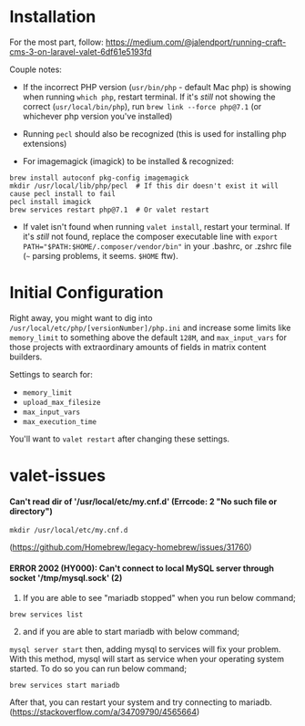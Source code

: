 # Installation

For the most part, follow: 
https://medium.com/@jalendport/running-craft-cms-3-on-laravel-valet-6df61e5193fd

Couple notes:
 - If the incorrect PHP version (`usr/bin/php` - default Mac php) is showing when running `which php`, restart terminal. If it's _still_ not showing the correct (`usr/local/bin/php`), run `brew link --force php@7.1` (or whichever php version you've installed)
 
- Running `pecl` should also be recognized (this is used for installing php extensions)

- For imagemagick (imagick) to be installed & recognized:
```
brew install autoconf pkg-config imagemagick
mkdir /usr/local/lib/php/pecl  # If this dir doesn't exist it will cause pecl install to fail
pecl install imagick
brew services restart php@7.1  # Or valet restart
```
 
- If valet isn't found when running `valet install`, restart your terminal. If it's _still_ not found, replace the composer executable line with `export PATH="$PATH:$HOME/.composer/vendor/bin"` in your .bashrc, or .zshrc file (`~` parsing problems, it seems. `$HOME` ftw).

# Initial Configuration

Right away, you might want to dig into `/usr/local/etc/php/[versionNumber]/php.ini` and increase some limits like `memory_limit` to something above the default `128M`, and `max_input_vars` for those projects with extraordinary amounts of fields in matrix content builders.

Settings to search for:

- `memory_limit`
- `upload_max_filesize`
- `max_input_vars`
- `max_execution_time`

You'll want to `valet restart` after changing these settings.

# valet-issues

#### Can't read dir of '/usr/local/etc/my.cnf.d' (Errcode: 2 "No such file or directory")

`mkdir /usr/local/etc/my.cnf.d`

(https://github.com/Homebrew/legacy-homebrew/issues/31760)


#### ERROR 2002 (HY000): Can't connect to local MySQL server through socket '/tmp/mysql.sock' (2)

1. If you are able to see "mariadb stopped" when you run below command;

`brew services list`

2. and if you are able to start mariadb with below command;

`mysql server start`
then, adding mysql to services will fix your problem. With this method, mysql will start as service when your operating system started. To do so you can run below command;

`brew services start mariadb`

After that, you can restart your system and try connecting to mariadb.
(https://stackoverflow.com/a/34709790/4565664)
